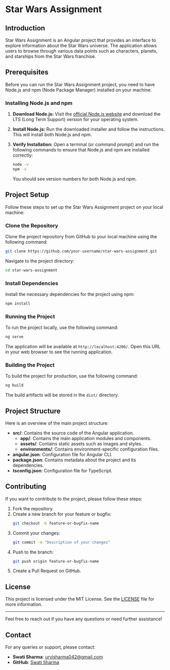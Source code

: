 # Star Wars Assignment

## Introduction

Star Wars Assignment is an Angular project that provides an interface to explore information about the Star Wars universe. The application allows users to browse through various data points such as characters, planets, and starships from the Star Wars franchise.

## Prerequisites

Before you can run the Star Wars Assignment project, you need to have Node.js and npm (Node Package Manager) installed on your machine. 

### Installing Node.js and npm

1. **Download Node.js:**
   Visit the [official Node.js website](https://nodejs.org/) and download the LTS (Long Term Support) version for your operating system.

2. **Install Node.js:**
   Run the downloaded installer and follow the instructions. This will install both Node.js and npm.

3. **Verify Installation:**
   Open a terminal (or command prompt) and run the following commands to ensure that Node.js and npm are installed correctly:
   ```bash
   node -v
   npm -v
   ```
   You should see version numbers for both Node.js and npm.

## Project Setup

Follow these steps to set up the Star Wars Assignment project on your local machine:

### Clone the Repository

Clone the project repository from GitHub to your local machine using the following command:
```bash
git clone https://github.com/your-username/star-wars-assignment.git
```

Navigate to the project directory:
```bash
cd star-wars-assignment
```

### Install Dependencies

Install the necessary dependencies for the project using npm:
```bash
npm install
```

### Running the Project

To run the project locally, use the following command:
```bash
ng serve
```

The application will be available at `http://localhost:4200/`. Open this URL in your web browser to see the running application.

### Building the Project

To build the project for production, use the following command:
```bash
ng build
```

The build artifacts will be stored in the `dist/` directory.

## Project Structure

Here is an overview of the main project structure:

- **src/**: Contains the source code of the Angular application.
  - **app/**: Contains the main application modules and components.
  - **assets/**: Contains static assets such as images and styles.
  - **environments/**: Contains environment-specific configuration files.
- **angular.json**: Configuration file for Angular CLI.
- **package.json**: Contains metadata about the project and its dependencies.
- **tsconfig.json**: Configuration file for TypeScript.

## Contributing

If you want to contribute to the project, please follow these steps:

1. Fork the repository.
2. Create a new branch for your feature or bugfix:
   ```bash
   git checkout -b feature-or-bugfix-name
   ```
3. Commit your changes:
   ```bash
   git commit -m "Description of your changes"
   ```
4. Push to the branch:
   ```bash
   git push origin feature-or-bugfix-name
   ```
5. Create a Pull Request on GitHub.

## License

This project is licensed under the MIT License. See the [LICENSE](LICENSE) file for more information.

---

Feel free to reach out if you have any questions or need further assistance!

## Contact

For any queries or support, please contact:
- **Swati Sharma**: urvisharma042@gmail.com
- **GitHub**: [Swati Sharma](https://github.com/SwatiCyber)